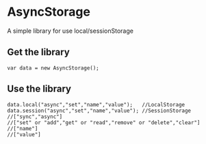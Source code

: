 # AsyncStorage
A simple library for use local/sessionStorage

## Get the library
```
var data = new AsyncStorage();
```

## Use the library
```
data.local("async","set","name","value");   //LocalStorage
data.session("async","set","name","value"); //SessionStorage
//["sync","async"]
//["set" or "add","get" or "read","remove" or "delete","clear"]
//["name"]
//["value"]
```

